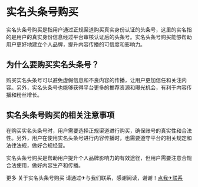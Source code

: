 # 实名头条号购买

实名头条号购买是指用户通过正规渠道购买真实身份认证的头条号，这里的实名指的是用户的真实身份信息经过平台审核认证后的头条号。实名头条号购买能够帮助用户更好地建立个人品牌，提升内容传播的可信度和影响力。

## 为什么要购买实名头条号？

购买实名头条号可以避免虚假信息和不良内容的传播，让用户更加信任和关注内容。另外，实名头条号也能够获得平台更多的推荐资源和曝光机会，有利于内容传播和粉丝增长。

## 实名头条号购买的相关注意事项

在购买实名头条号时，用户需要选择正规渠道进行购买，确保账号的真实性和合法性。另外，用户在使用实名头条号进行内容传播时，也需要遵守平台的相关规定和法律法规，做好合规经营。

实名头条号购买是帮助用户提升个人品牌影响力的有效途径，但用户需要注意合规合法使用，做好内容生产和传播。

更多 关于实名头条号购买 请通过✈与我们联系，感谢阅读，谢谢！[点我✈联系](https://d.k02.cc)